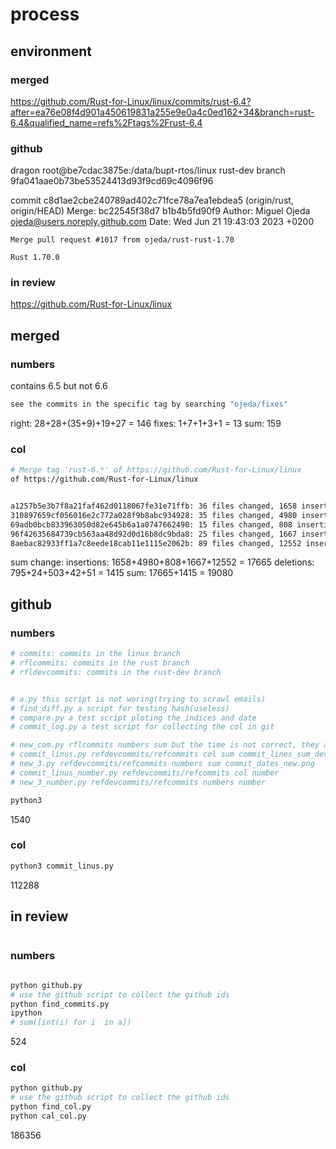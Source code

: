 # process

## environment

### merged

https://github.com/Rust-for-Linux/linux/commits/rust-6.4?after=ea76e08f4d901a450619831a255e9e0a4c0ed162+34&branch=rust-6.4&qualified_name=refs%2Ftags%2Frust-6.4

### github

dragon root@be7cdac3875e:/data/bupt-rtos/linux rust-dev branch 9fa041aae0b73be53524413d93f9cd69c4096f96

commit c8d1ae2cbe240789ad402c71fce78a7ea1ebdea5 (origin/rust, origin/HEAD)
Merge: bc22545f38d7 b1b4b5fd90f9
Author: Miguel Ojeda <ojeda@users.noreply.github.com>
Date:   Wed Jun 21 19:43:03 2023 +0200

    Merge pull request #1017 from ojeda/rust-rust-1.70
    
    Rust 1.70.0

### in review

https://github.com/Rust-for-Linux/linux

## merged

### numbers

contains 6.5 but not 6.6

```bash
see the commits in the specific tag by searching "ojeda/fixes"
```

right: 28+28+(35+9)+19+27 = 146
fixes: 1+7+1+3+1 = 13
sum: 159

### col

```bash
# Merge tag 'rust-6.*' of https://github.com/Rust-for-Linux/linux
of https://github.com/Rust-for-Linux/linux


a1257b5e3b7f8a21faf462d0118067fe31e71ffb: 36 files changed, 1658 insertions, 795 deletions
310897659cf056016e2c772a028f9b8abc934928: 35 files changed, 4980 insertions, 24 deletions
69adb0bcb833963050d82e645b6a1a0747662490: 15 files changed, 808 insertions, 503 deletions
96f42635684739cb563aa48d92d0d16b8dc9bda8: 25 files changed, 1667 insertions, 42 deletions
8aebac82933ff1a7c8eede18cab11e1115e2062b: 89 files changed, 12552 insertions, 51 deletions
```

sum change:
    insertions: 1658+4980+808+1667+12552 = 17665
    deletions: 795+24+503+42+51 = 1415
    sum: 17665+1415 = 19080

## github

### numbers

```bash
# commits: commits in the linux branch
# rflcommits: commits in the rust branch
# rfldevcommits: commits in the rust-dev branch


# a.py this script is not woring(trying to scrawl emails)
# find_diff.py a script for testing hash(useless)
# compare.py a test script ploting the indices and date
# commit_log.py a test script for collecting the col in git

# new_com.py rflcommits numbers sum but the time is not correct, they are not sliced
# commit_linus.py refdevcommits/refcommits col sum commit_lines_sum_dev.png
# new_3.py refdevcommits/refcommits numbers sum commit_dates_new.png
# commit_linus_number.py refdevcommits/refcommits col number 
# new_3_number.py refdevcommits/refcommits numbers number

python3 
```

1540

### col

```bash
python3 commit_linus.py
```

112288

## in review

```bash

```

### numbers

```bash

python github.py
# use the github script to collect the github ids
python find_commits.py
ipython
# sum([int(i) for i  in a])
```

524

### col

```bash
python github.py
# use the github script to collect the github ids
python find_col.py
python cal_col.py
```

186356